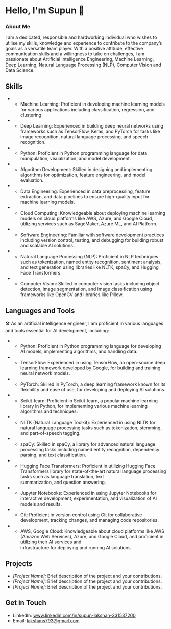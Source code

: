 # Hello, I'm Supun 👋

### About Me
I am a dedicated, responsible and hardworking individual who wishes to utilise my skills, knowledge and experience to contribute to the company’s goals as a versatile team player. With a positive attitude, effective communication skills and a willingness to take on challenges, I am passionate about Artificial Intelligence Engineering, Machine Learning, Deep Learning, Natural Language Processing (NLP), Computer Vision and Data Science.


## Skills

- * Machine Learning: Proficient in developing machine learning models for various applications including classification, regression, and clustering.
    
- * Deep Learning: Experienced in building deep neural networks using frameworks such as TensorFlow, Keras, and PyTorch for tasks like image recognition, natural language processing, and                    speech recognition.
- * Python: Proficient in Python programming language for data manipulation, visualization, and model development.
    
- * Algorithm Development: Skilled in designing and implementing algorithms for optimization, feature engineering, and model evaluation.
    
- * Data Engineering: Experienced in data preprocessing, feature extraction, and data pipelines to ensure high-quality input for machine learning models.
    
- * Cloud Computing: Knowledgeable about deploying machine learning models on cloud platforms like AWS, Azure, and Google Cloud, utilizing services such as SageMaker, Azure ML, and AI        Platform.
    
- * Software Engineering: Familiar with software development practices including version control, testing, and debugging for building robust and scalable AI solutions.
    
- * Natural Language Processing (NLP): Proficient in NLP techniques such as tokenization, named entity recognition, sentiment analysis, and text generation using libraries like NLTK,         spaCy, and Hugging Face Transformers.
    
- * Computer Vision: Skilled in computer vision tasks including object detection, image segmentation, and image classification using frameworks like OpenCV and libraries like Pillow.



## Languages and Tools
🛠️ As an artificial intelligence engineer, I am proficient in various languages and tools essential for AI development, including:

- * Python: Proficient in Python programming language for developing AI models, implementing algorithms, and handling data.
    
- * TensorFlow: Experienced in using TensorFlow, an open-source deep learning framework developed by Google, for building and training neural network models.
    
- * PyTorch: Skilled in PyTorch, a deep learning framework known for its flexibility and ease of use, for developing and deploying AI solutions.
    
- * Scikit-learn: Proficient in Scikit-learn, a popular machine learning library in Python, for implementing various machine learning algorithms and techniques.
    
- * NLTK (Natural Language Toolkit): Experienced in using NLTK for natural language processing tasks such as tokenization, stemming, and part-of-speech tagging.
    
- * spaCy: Skilled in spaCy, a library for advanced natural language processing tasks including named entity recognition, dependency parsing, and text classification.
    
- * Hugging Face Transformers: Proficient in utilizing Hugging Face Transformers library for state-of-the-art natural language processing tasks such as language translation, text         
    summarization, and question answering.
    
- * Jupyter Notebooks: Experienced in using Jupyter Notebooks for interactive development, experimentation, and visualization of AI models and results.
    
- * Git: Proficient in version control using Git for collaborative development, tracking changes, and managing code repositories.

- * AWS, Google Cloud: Knowledgeable about cloud platforms like AWS (Amazon Web Services), Azure, and Google Cloud, and proficient in utilizing their AI services and             
    infrastructure for deploying and running AI solutions.

## Projects

- *[Project Name]:* Brief description of the project and your contributions.
- *[Project Name]:* Brief description of the project and your contributions.
- *[Project Name]:* Brief description of the project and your contributions.

## Get in Touch

- LinkedIn: www.linkedin.com/in/supun-lakshan-331537200
- Email: lakshans793@gmail.com
